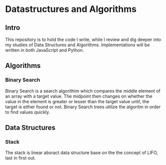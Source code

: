 # Datastructures and Algorithms

## Intro

This repository is to hold the code I write, while I review and dig deeper into my studies of
Data Structures and Algorithms. Implementations will be written in both JavaScript and Python.

## Algorithms

### Binary Search

Binary Search is a search algorithim which compares the middle element of an array with a target value.
The midpoint then changes on whether the value in the element is greater or lesser than the target value until,
the target is either found or not. Binary Search trees utilize the algoritm in order to find values quickly.

## Data Structures

### Stack

The stack is linear absract data structure base on the the concept of LIFO, last in first out.
